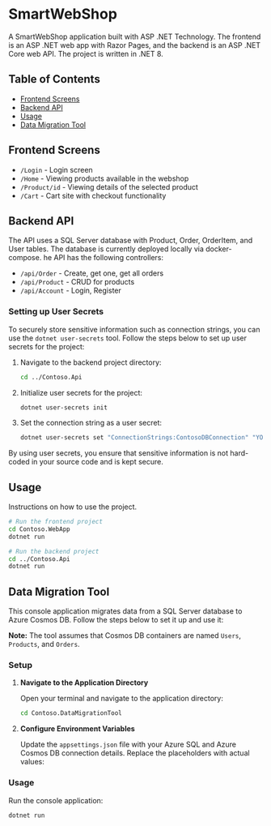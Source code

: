# SmartWebShop

A SmartWebShop application built with ASP .NET Technology. The frontend is an ASP .NET web app with Razor Pages, and the backend is an ASP .NET Core web API. The project is written in .NET 8.

## Table of Contents


- [Frontend Screens](#frontend-screens)
- [Backend API](#backend-api)
- [Usage](#usage)
- [Data Migration Tool](#data-migration-tool)


## Frontend Screens

- `/Login` - Login screen
- `/Home` - Viewing products available in the webshop
- `/Product/id` - Viewing details of the selected product
- `/Cart` - Cart site with checkout functionality

## Backend API

The API uses a SQL Server database with Product, Order, OrderItem, and User tables. The database is currently deployed locally via docker-compose.
he API has the following controllers:

- `/api/Order` - Create, get one, get all orders
- `/api/Product` - CRUD for products
- `/api/Account` - Login, Register

### Setting up User Secrets

To securely store sensitive information such as connection strings, you can use the `dotnet user-secrets` tool. Follow the steps below to set up user secrets for the project:

1. Navigate to the backend project directory:

    ```bash
    cd ../Contoso.Api
    ```

2. Initialize user secrets for the project:

    ```bash
    dotnet user-secrets init
    ```

3. Set the connection string as a user secret:

    ```bash
    dotnet user-secrets set "ConnectionStrings:ContosoDBConnection" "YOUR_CONNECTION_STRING_FOR_SQL_SERVER"
    ```

By using user secrets, you ensure that sensitive information is not hard-coded in your source code and is kept secure.

## Usage

Instructions on how to use the project.

```bash
# Run the frontend project
cd Contoso.WebApp
dotnet run

# Run the backend project
cd ../Contoso.Api
dotnet run
```

## Data Migration Tool

This console application migrates data from a SQL Server database to Azure Cosmos DB. Follow the steps below to set it up and use it:

**Note:** The tool assumes that Cosmos DB containers are named `Users`, `Products`, and `Orders`.

### Setup

1. **Navigate to the Application Directory**

    Open your terminal and navigate to the application directory:

    ```bash
    cd Contoso.DataMigrationTool
    ```

2. **Configure Environment Variables**

    Update the `appsettings.json` file with your Azure SQL and Azure Cosmos DB connection details. Replace the placeholders with actual values:

### Usage

Run the console application:

```bash
dotnet run
```



